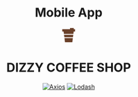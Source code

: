 <H1 align="center">Mobile App</H1>

<div align="center">
  <img src="src/assets/img/logo.png">
  <h1>DIZZY COFFEE SHOP</h1>

[![Axios](https://img.shields.io/badge/AXIOS-V0.27.2-%23d90c76cc?style=for-the-badge&logo=appveyor)](https://www.npmjs.com/package/axios) [![Lodash](https://img.shields.io/badge/LODASH-V4.17.21-%23d90c76cc?style=for-the-badge&logo=appveyor)](https://www.npmjs.com/package/lodash)
<br/>

</div>
